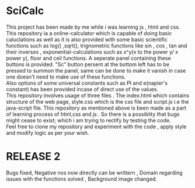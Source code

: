 # SciCalc
This project has been made by me while i was learning js , html and css.
This repository ia a online-calculator which is capable of doing basic caluclations as well as it is also provided with some basic scientific functions such as log() ,sqrt(), trignometric functions like sin , cos , tan and their inverses , exponential-calculations such as x^y(x to the power y/ x power y), floor and ceil functions.
A seperate panel containing these buttons is provided.
"Sc" button persent at the bottom left has to be pressed to summon the panel, same can be done to make it vanish in case one doesn't need to make use of these functions.   
Also options of some universal constants such as PI and e(napier's constant) has been provided incase of direct use of the values.  
This repository involves usage of three files . The index.html which contains structure of the web page, style.css which is the css file and script.js i.e the java-script file.
This repository as mentioned above is been made as a part of learning process of html,css and js . 
So there is a possiblity that bugs might cease to exist; which i am trying to rectify by testing the code.  
Feel free to  clone my repository and experiment with the code , apply style and modify logic as per your wish. 

# RELEASE 2
Bugs fixed, Negative nos now directly can be writtern , Domain regarding issues with the functions solved , Background image changed.   
